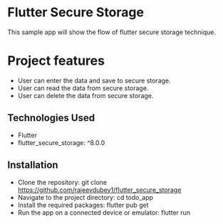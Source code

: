 # Flutter Secure Storage

This sample app will show the flow of flutter secure storage technique. 

# Project features

- User can enter the data and save to secure storage.
- User can read the data from secure storage.
- User can delete the data from secure storage.

## Technologies Used
- Flutter
- flutter_secure_storage: ^8.0.0

## Installation

- Clone the repository: git clone https://github.com/rajeevdubey1/flutter_secure_storage
- Navigate to the project directory: cd todo_app
- Install the required packages: flutter pub get
- Run the app on a connected device or emulator: flutter run
